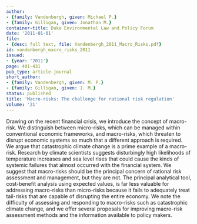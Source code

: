 ```yaml
---
author:
- {family: Vandenbergh, given: Michael P.}
- {family: Gilligan, given: Jonathan M.}
container-title: Duke Environmental Law and Policy Forum
date: '2011-01-01'
file:
- {desc: full text, file: Vandenbergh_2011_Macro_Risks.pdf}
id: vandenbergh_macro_risks_2011
issued:
- {year: '2011'}
page: 401-431
pub_type: article-journal
short_author:
- {family: Vandenbergh, given: M. P.}
- {family: Gilligan, given: J. M.}
status: published
title: 'Macro-risks: The challenge for rational risk regulation'
volume: '21'
---
```

Drawing on the recent financial crisis, we introduce the concept of macro-risk. We distinguish between micro-risks, which can be managed within conventional economic frameworks, and macro-risks, which threaten to disrupt economic systems so much that a different approach is required. We argue that catastrophic climate change is a prime example of a macro-risk. Research by climate scientists suggests disturbingly high likelihoods of temperature increases and sea level rises that could cause the kinds of systemic failures that almost occurred with the financial system. We suggest that macro-risks should be the principal concern of rational risk assessment and management, but they are not. The principal analytical tool, cost-benefit analysis using expected values, is far less valuable for addressing macro-risks than micro-risks because it fails to adequately treat tail-risks that are capable of disrupting the entire economy. We note the difficulty of assessing and responding to macro-risks such as catastrophic climate change, and we offer several proposals for improving macro-risk assessment methods and the information available to policy makers.

